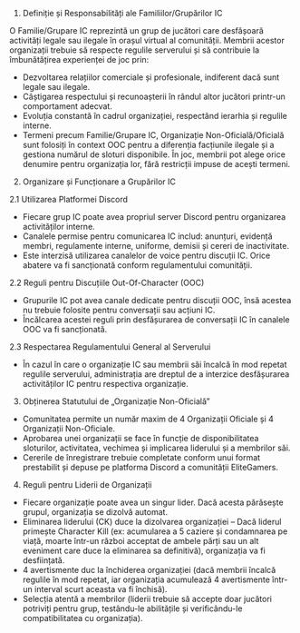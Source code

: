 1. Definiție și Responsabilități ale Familiilor/Grupărilor IC

O Familie/Grupare IC reprezintă un grup de jucători care desfășoară activități legale sau ilegale în orașul virtual al comunității. Membrii acestor organizații trebuie să respecte regulile serverului și să contribuie la îmbunătățirea experienței de joc prin:

- Dezvoltarea relațiilor comerciale și profesionale, indiferent dacă sunt legale sau ilegale.
- Câștigarea respectului și recunoașterii în rândul altor jucători printr-un comportament adecvat.
- Evoluția constantă în cadrul organizației, respectând ierarhia și regulile interne.
- Termeni precum Familie/Grupare IC, Organizație Non-Oficială/Oficială sunt folosiți în context OOC pentru a diferenția facțiunile ilegale și a gestiona numărul de sloturi disponibile. În joc, membrii pot alege orice denumire pentru organizația lor, fără restricții impuse de acești termeni.

2. Organizare și Funcționare a Grupărilor IC

2.1 Utilizarea Platformei Discord

- Fiecare grup IC poate avea propriul server Discord pentru organizarea activităților interne.
- Canalele permise pentru comunicarea IC includ: anunțuri, evidență membri, regulamente interne, uniforme, demisii și cereri de inactivitate.
- Este interzisă utilizarea canalelor de voice pentru discuții IC. Orice abatere va fi sancționată conform regulamentului comunității.

2.2 Reguli pentru Discuțiile Out-Of-Character (OOC)

- Grupurile IC pot avea canale dedicate pentru discuții OOC, însă acestea nu trebuie folosite pentru conversații sau acțiuni IC.
- Încălcarea acestei reguli prin desfășurarea de conversații IC în canalele OOC va fi sancționată.

2.3 Respectarea Regulamentului General al Serverului

- În cazul în care o organizație IC sau membrii săi încalcă în mod repetat regulile serverului, administrația are dreptul de a interzice desfășurarea activităților IC pentru respectiva organizație.

3. Obținerea Statutului de „Organizație Non-Oficială”

- Comunitatea permite un număr maxim de 4 Organizații Oficiale și 4 Organizații Non-Oficiale.
- Aprobarea unei organizații se face în funcție de disponibilitatea sloturilor, activitatea, vechimea și implicarea liderului și a membrilor săi.
- Cererile de înregistrare trebuie completate conform unui format prestabilit și depuse pe platforma Discord a comunității EliteGamers.

4. Reguli pentru Liderii de Organizații

- Fiecare organizație poate avea un singur lider. Dacă acesta părăsește grupul, organizația se dizolvă automat.
- Eliminarea liderului (CK) duce la dizolvarea organizației – Dacă liderul primește Character Kill (ex: acumularea a 5 caziere și condamnarea pe viață, moarte într-un război acceptat de ambele părți sau un alt eveniment care duce la eliminarea sa definitivă), organizația va fi desființată.
- 4 avertismente duc la închiderea organizației (dacă membrii încalcă regulile în mod repetat, iar organizația acumulează 4 avertismente într-un interval scurt aceasta va fi închisă).
- Selecția atentă a membrilor (liderii trebuie să accepte doar jucători potriviți pentru grup, testându-le abilitățile și verificându-le compatibilitatea cu organizația).
